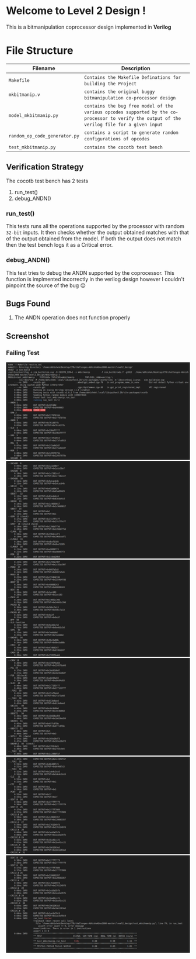 # Welcome to Level 2 Design !
This is a bitmanipulation coprocessor design implemented in **Verilog**


# File Structure

|Filename           				|Description                         |
|-------------------------------|-----------------------------|
|`Makefile`            		|`Contains the Makefile Definations for building the Project`       
|`mkbitmanip.v`            |`contains the original buggy bitmanipulation co-processor design`           |
|`model_mkbitmanip.py`	|`contains the bug free model of the various opcodes supported by the co-processor to verify the output of the verilog file for a given input`
|`random_op_code_generator.py`|`contains a script to generate random configurations of opcodes`
|`test_mkbitmanip.py`		|`contains the cocotb test bench`

## Verification Strategy

The cocotb test bench has 2 tests
1. run_test()
2. debug_ANDN()
### run_test()
This tests runs all the operations supported by the processor with random `32-bit` inputs. It then checks whether the output obtained matches with that of the output obtained from the model. If both the output does not match then the test bench logs it as a Critical error.
### debug_ANDN()
This test tries to debug the ANDN supported by the coprocessor. This function is implmented incorrectly in the verilog design however I couldn't pinpoint the source of the bug 😔

## Bugs Found

1. The ANDN operation does not function properly

## Screenshot
### Failing Test
![Error Screenshot](../Assets/level2_1.png "Title")
![Error Screenshot](../Assets/level2_2.png "Title")
![Error Screenshot](../Assets/level2_3.png "Title")
![Error Screenshot](../Assets/level2_4.png "Title")
![Error Screenshot](../Assets/level2_5.png "Title")
![Error Screenshot](../Assets/level2_6.png "Title")
